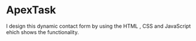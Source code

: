 # ApexTask
I design this dynamic  contact form by using the   HTML , CSS and JavaScript ehich shows the functionality. 
